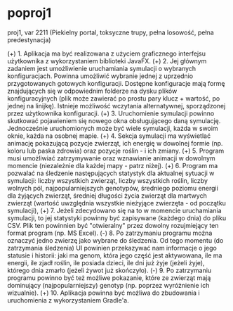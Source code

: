 # poproj1
proj1, var 2211 (Piekielny portal, toksyczne trupy, pełna losowość, pełna predestynacja)

(+) 1. Aplikacja ma być realizowana z użyciem graficznego interfejsu użytkownika z wykorzystaniem biblioteki JavaFX.
(+) 2. Jej głównym zadaniem jest umożliwienie uruchamiania symulacji o wybranych konfiguracjach.
  Powinna umożliwić wybranie jednej z uprzednio przygotowanych gotowych konfiguracji.
  Dostępne konfiguracje mają formę znajdujących się w odpowiednim folderze na dysku plików konfiguracyjnych (plik może zawierać po prostu pary klucz + wartość, po jednej   na linijkę).
  Istnieje możliwość wczytania alternatywnej, sporządzonej przez użytkownika konfiguracji.
(+) 3. Uruchomienie symulacji powinno skutkować pojawieniem się nowego okna obsługującego daną symulację.
  Jednocześnie uruchomionych może być wiele symulacji, każda w swoim oknie, każda na osobnej mapie.
(+) 4. Sekcja symulacji ma wyświetlać animację pokazującą pozycje zwierząt, ich energię w dowolnej formie (np. koloru lub paska zdrowia) oraz pozycje roślin - i ich zmiany.
(+) 5. Program musi umożliwiać zatrzymywanie oraz wznawianie animacji w dowolnym momencie (niezależnie dla każdej mapy - patrz niżej).
(+) 6. Program ma pozwalać na śledzenie następujących statystyk dla aktualnej sytuacji w symulacji:
  liczby wszystkich zwierząt,
  liczby wszystkich roślin,
  liczby wolnych pól,
  najpopularniejszych genotypów,
  średniego poziomu energii dla żyjących zwierząt,
  średniej długości życia zwierząt dla martwych zwierząt (wartość uwzględnia wszystkie nieżyjące zwierzęta - od początku symulacji),
(+) 7. Jeżeli zdecydowano się na to w momencie uruchamiania symulacji, to jej statystyki powinny być zapisywane (każdego dnia) do pliku CSV. Plik ten powinnien być "otwieralny" przez dowolny rozujmiejący ten format program (np. MS Excel).
(-) 8. Po zatrzymaniu programu można oznaczyć jedno zwierzę jako wybrane do śledzenia. Od tego momentu (do zatrzymania śledzenia) UI powinien przekazywać nam informacje o   jego statusie i historii:
  jaki ma genom,
  która jego część jest aktywowana,
  ile ma energii,
  ile zjadł roślin,
  ile posiada dzieci,
  ile dni już żyje (jeżeli żyje),
  którego dnia zmarło (jeżeli żywot już skończyło).
(-)  9. Po zatrzymaniu programu powinno być też możliwe pokazanie, które ze zwierząt mają dominujący (najpopularniejszy) genotyp (np. poprzez wyróżnienie ich wizualnie).
(+) 10. Aplikacja powinna być możliwa do zbudowania i uruchomienia z wykorzystaniem Gradle'a.
